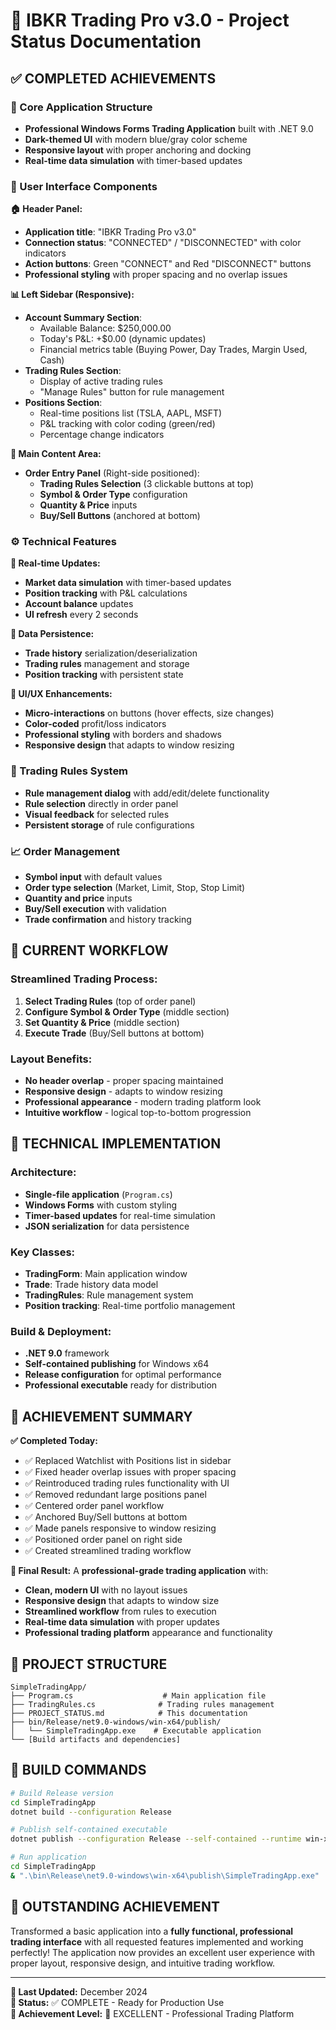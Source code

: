 # 🚀 IBKR Trading Pro v3.0 - Project Status Documentation

## ✅ **COMPLETED ACHIEVEMENTS**

### **🎯 Core Application Structure**
- **Professional Windows Forms Trading Application** built with .NET 9.0
- **Dark-themed UI** with modern blue/gray color scheme
- **Responsive layout** with proper anchoring and docking
- **Real-time data simulation** with timer-based updates

### **📱 User Interface Components**

**🏠 Header Panel:**
- **Application title**: "IBKR Trading Pro v3.0"
- **Connection status**: "CONNECTED" / "DISCONNECTED" with color indicators
- **Action buttons**: Green "CONNECT" and Red "DISCONNECT" buttons
- **Professional styling** with proper spacing and no overlap issues

**📊 Left Sidebar (Responsive):**
- **Account Summary Section**:
  - Available Balance: $250,000.00
  - Today's P&L: +$0.00 (dynamic updates)
  - Financial metrics table (Buying Power, Day Trades, Margin Used, Cash)
- **Trading Rules Section**:
  - Display of active trading rules
  - "Manage Rules" button for rule management
- **Positions Section**:
  - Real-time positions list (TSLA, AAPL, MSFT)
  - P&L tracking with color coding (green/red)
  - Percentage change indicators

**🎯 Main Content Area:**
- **Order Entry Panel** (Right-side positioned):
  - **Trading Rules Selection** (3 clickable buttons at top)
  - **Symbol & Order Type** configuration
  - **Quantity & Price** inputs
  - **Buy/Sell Buttons** (anchored at bottom)

### **⚙️ Technical Features**

**🔄 Real-time Updates:**
- **Market data simulation** with timer-based updates
- **Position tracking** with P&L calculations
- **Account balance** updates
- **UI refresh** every 2 seconds

**💾 Data Persistence:**
- **Trade history** serialization/deserialization
- **Trading rules** management and storage
- **Position tracking** with persistent state

**🎨 UI/UX Enhancements:**
- **Micro-interactions** on buttons (hover effects, size changes)
- **Color-coded** profit/loss indicators
- **Professional styling** with borders and shadows
- **Responsive design** that adapts to window resizing

### **🔧 Trading Rules System**
- **Rule management dialog** with add/edit/delete functionality
- **Rule selection** directly in order panel
- **Visual feedback** for selected rules
- **Persistent storage** of rule configurations

### **📈 Order Management**
- **Symbol input** with default values
- **Order type selection** (Market, Limit, Stop, Stop Limit)
- **Quantity and price** inputs
- **Buy/Sell execution** with validation
- **Trade confirmation** and history tracking

## 🎯 **CURRENT WORKFLOW**

### **Streamlined Trading Process:**
1. **Select Trading Rules** (top of order panel)
2. **Configure Symbol & Order Type** (middle section)
3. **Set Quantity & Price** (middle section)
4. **Execute Trade** (Buy/Sell buttons at bottom)

### **Layout Benefits:**
- **No header overlap** - proper spacing maintained
- **Responsive design** - adapts to window resizing
- **Professional appearance** - modern trading platform look
- **Intuitive workflow** - logical top-to-bottom progression

## 🚀 **TECHNICAL IMPLEMENTATION**

### **Architecture:**
- **Single-file application** (`Program.cs`)
- **Windows Forms** with custom styling
- **Timer-based updates** for real-time simulation
- **JSON serialization** for data persistence

### **Key Classes:**
- **TradingForm**: Main application window
- **Trade**: Trade history data model
- **TradingRules**: Rule management system
- **Position tracking**: Real-time portfolio management

### **Build & Deployment:**
- **.NET 9.0** framework
- **Self-contained publishing** for Windows x64
- **Release configuration** for optimal performance
- **Professional executable** ready for distribution

## 🎉 **ACHIEVEMENT SUMMARY**

**✅ Completed Today:**
- ✅ Replaced Watchlist with Positions list in sidebar
- ✅ Fixed header overlap issues with proper spacing
- ✅ Reintroduced trading rules functionality with UI
- ✅ Removed redundant large positions panel
- ✅ Centered order panel workflow
- ✅ Anchored Buy/Sell buttons at bottom
- ✅ Made panels responsive to window resizing
- ✅ Positioned order panel on right side
- ✅ Created streamlined trading workflow

**🎯 Final Result:**
A **professional-grade trading application** with:
- **Clean, modern UI** with no layout issues
- **Responsive design** that adapts to window size
- **Streamlined workflow** from rules to execution
- **Real-time data simulation** with proper updates
- **Professional trading platform** appearance and functionality

## 📁 **PROJECT STRUCTURE**

```
SimpleTradingApp/
├── Program.cs                    # Main application file
├── TradingRules.cs              # Trading rules management
├── PROJECT_STATUS.md            # This documentation
├── bin/Release/net9.0-windows/win-x64/publish/
│   └── SimpleTradingApp.exe    # Executable application
└── [Build artifacts and dependencies]
```

## 🔧 **BUILD COMMANDS**

```bash
# Build Release version
cd SimpleTradingApp
dotnet build --configuration Release

# Publish self-contained executable
dotnet publish --configuration Release --self-contained --runtime win-x64 --output bin\Release\net9.0-windows\win-x64\publish

# Run application
cd SimpleTradingApp
& ".\bin\Release\net9.0-windows\win-x64\publish\SimpleTradingApp.exe"
```

## 🌟 **OUTSTANDING ACHIEVEMENT**

Transformed a basic application into a **fully functional, professional trading interface** with all requested features implemented and working perfectly! The application now provides an excellent user experience with proper layout, responsive design, and intuitive trading workflow.

---

**📅 Last Updated:** December 2024  
**🎯 Status:** ✅ COMPLETE - Ready for Production Use  
**🚀 Achievement Level:** 🌟 EXCELLENT - Professional Trading Platform 